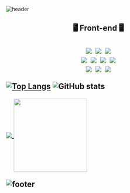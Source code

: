 ![header](https://capsule-render.vercel.app/api?type=egg&color=F7E07F&text=Welcome%20harim's%20Github&height=300&width=200&section=header&fontColor=FFA500)

<h2 align="center">🖥️ Front-end 🖥️<h2>
<p align="center">
  <img src="https://img.shields.io/badge/HTML5-E34F26?style=for-the-badge&logo=html5&logoColor=white"/></a>&nbsp 
  <img src="https://img.shields.io/badge/CSS3-1572B6?style=for-the-badge&logo=css3&logoColor=white"/></a>&nbsp 
  <img src="https://img.shields.io/badge/JavaScript-F7DF1E?style=for-the-badge&logo=JavaScript&logoColor=white"/></a>
  <br>
  <img src="https://img.shields.io/badge/React-20232A?style=for-the-badge&logo=react&logoColor=61DAFB"/></a>&nbsp 
  <img src="https://img.shields.io/badge/TypeScript-007ACC?style=for-the-badge&logo=typescript&logoColor=white"/></a>&nbsp 
  <img src="https://img.shields.io/badge/Next.js-000?logo=nextdotjs&logoColor=fff&style=for-the-badge"/></a>&nbsp 
  <img src="https://img.shields.io/badge/styled--components-DB7093?style=for-the-badge&logo=styled-components&logoColor=white"/></a>
  <br>
  <img src="https://img.shields.io/badge/Redux-593D88?style=for-the-badge&logo=redux&logoColor=white"/></a>&nbsp 
  <img src="https://img.shields.io/badge/Recoil-3578E5?style=for-the-badge&logo=recoil&logoColor=white"/></a>&nbsp 
  <img src="https://img.shields.io/badge/Axios-5A29E4?style=for-the-badge&logo=axios&logoColor=white"/></a>
</p>

[![Top Langs](https://github-readme-stats.vercel.app/api/top-langs/?username=chr0405&layout=compact&langs_count=8&theme=flag-india)](https://github.com/anuraghazra/github-readme-stats)
![GitHub stats](https://github-readme-stats.vercel.app/api?username=chr0405&show_icons=true&theme=flag-india&rank_icon=github)

<a href="https://github.com/anuraghazra/github-readme-stats">
  <img align="center" src="https://github-readme-stats.vercel.app/api?username=chr0405&show_icons=true&theme=flag-india&rank_icon=github" />
</a>
<a href="https://github.com/anuraghazra/convoychat">
  <img height=200 align="center" src="https://github-readme-stats.vercel.app/api/top-langs/?username=chr0405&langs_count=8&layout=compact&theme=flag-india" />
</a>

![footer](https://capsule-render.vercel.app/api?type=egg&color=F7E07F&height=300&width=200&section=footer&fontColor=FFA500)

